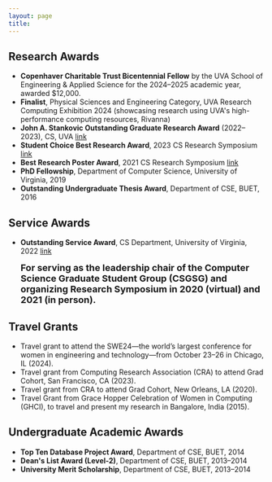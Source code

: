 ```yaml
---
layout: page
title: 
---
```


## Research Awards
* **Copenhaver Charitable Trust Bicentennial Fellow** by the UVA School of Engineering & Applied Science for the 2024–2025 academic year, awarded $12,000.
* **Finalist**, Physical Sciences and Engineering Category, UVA Research Computing Exhibition 2024 (showcasing research using UVA's high-performance computing resources, Rivanna)
* **John A. Stankovic Outstanding Graduate Research Award** (2022–2023), CS, UVA [link](https://engineering.virginia.edu/department/computer-science/blogs/cs-department-end-year-award-recipients-2022-2023)
* **Student Choice Best Research Award**, 2023 CS Research Symposium [link](https://engineering.virginia.edu/department/computer-science/blogs/2023-cs-research-symposium-highlights)
* **Best Research Poster Award**, 2021 CS Research Symposium [link](https://uvaeng.prod.acquia-sites.com/events/2021-fall-cs-research-symposium)
* **PhD Fellowship**, Department of Computer Science, University of Virginia, 2019
* **Outstanding Undergraduate Thesis Award**, Department of CSE, BUET, 2016

## Service Awards
* **Outstanding Service Award**, CS Department, University of Virginia, 2022 [link](https://uvaeng.prod.acquia-sites.com/2021-2022-cs-department-end-year-awards) 

  <font size="4"><b>For serving as the leadership chair of the Computer Science Graduate Student Group (CSGSG) and organizing Research Symposium in 2020 (virtual) and 2021 (in person).</b></font>

## Travel Grants
* Travel grant to attend the SWE24—the world’s largest conference for women in engineering and
technology—from October 23–26 in Chicago, IL (2024).
* Travel grant from Computing Research Association (CRA) to attend Grad Cohort, San Francisco, CA (2023).
* Travel grant from CRA to attend Grad Cohort, New Orleans, LA (2020).
* Travel Grant from Grace Hopper Celebration of Women in Computing (GHCI), to travel and present my research in Bangalore, India (2015).

## Undergraduate Academic Awards
* **Top Ten Database Project Award**, Department of CSE, BUET, 2014
* **Dean's List Award (Level-2)**, Department of CSE, BUET, 2013–2014
* **University Merit Scholarship**, Department of CSE, BUET, 2013–2014
